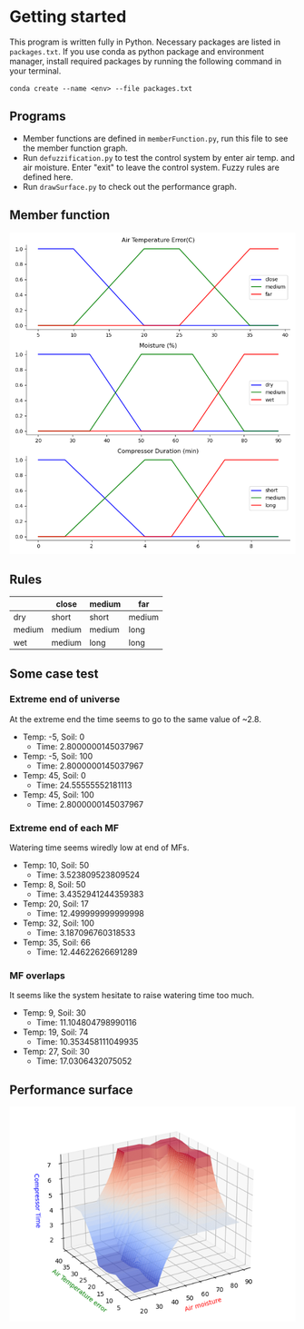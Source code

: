 # Getting started

This program is written fully in Python. Necessary packages are listed in `packages.txt`. If you use conda as python package and environment manager, install required packages by running the following command in your terminal.

```
conda create --name <env> --file packages.txt
```

## Programs

- Member functions are defined in `memberFunction.py`, run this file to see the member function graph.
- Run `defuzzification.py` to test the control system by enter air temp. and air moisture. Enter "exit" to leave the control system. Fuzzy rules are defined here.
- Run `drawSurface.py` to check out the performance graph.

## Member function

![](graphs/iniMF.png)

## Rules

|        | close | medium |  far   |
|--------|-------|--------|--------|
| dry    | short |  short   | medium |
| medium |medium | medium |  long  |
| wet    |medium |   long  |  long  |

## Some case test

### Extreme end of universe

At the extreme end the time seems to go to the same value of ~2.8.

- Temp: -5, Soil: 0
  - Time: 2.8000000145037967
- Temp: -5, Soil: 100
  - Time: 2.8000000145037967
- Temp: 45, Soil: 0
  - Time: 24.55555552181113
- Temp: 45, Soil: 100
  - Time: 2.8000000145037967

### Extreme end of each MF

Watering time seems wiredly low at end of MFs.

- Temp: 10, Soil: 50
  - Time: 3.523809523809524
- Temp: 8, Soil: 50
  - Time: 3.4352941244359383
- Temp: 20, Soil: 17
  - Time: 12.499999999999998
- Temp: 32, Soil: 100
  - Time: 3.187096760318533
- Temp: 35, Soil: 66
  - Time: 12.44622626691289

### MF overlaps

It seems like the system hesitate to raise watering time too much.

- Temp: 9, Soil: 30
  - Time: 11.104804798990116
- Temp: 19, Soil: 74
  - Time: 10.353458111049935
- Temp: 27, Soil: 30
  - Time: 17.0306432075052

## Performance surface

![](graphs/initPS.png)
